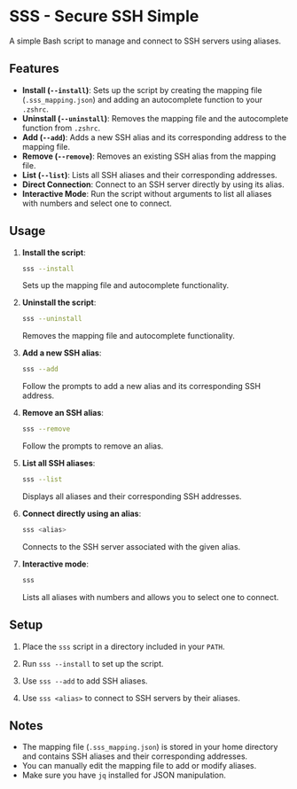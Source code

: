 # SSS - Secure SSH Simple

A simple Bash script to manage and connect to SSH servers using aliases.

## Features

- **Install (`--install`)**: Sets up the script by creating the mapping file (`.sss_mapping.json`) and adding an autocomplete function to your `.zshrc`.
- **Uninstall (`--uninstall`)**: Removes the mapping file and the autocomplete function from `.zshrc`.
- **Add (`--add`)**: Adds a new SSH alias and its corresponding address to the mapping file.
- **Remove (`--remove`)**: Removes an existing SSH alias from the mapping file.
- **List (`--list`)**: Lists all SSH aliases and their corresponding addresses.
- **Direct Connection**: Connect to an SSH server directly by using its alias.
- **Interactive Mode**: Run the script without arguments to list all aliases with numbers and select one to connect.

## Usage

1. **Install the script**:
   ```bash
   sss --install
   ```
   Sets up the mapping file and autocomplete functionality.

2. **Uninstall the script**:
   ```bash
   sss --uninstall
   ```
   Removes the mapping file and autocomplete functionality.

3. **Add a new SSH alias**:
   ```bash
   sss --add
   ```
   Follow the prompts to add a new alias and its corresponding SSH address.

4. **Remove an SSH alias**:
   ```bash
   sss --remove
   ```
   Follow the prompts to remove an alias.

5. **List all SSH aliases**:
   ```bash
   sss --list
   ```
   Displays all aliases and their corresponding SSH addresses.

6. **Connect directly using an alias**:
   ```bash
   sss <alias>
   ```
   Connects to the SSH server associated with the given alias.

7. **Interactive mode**:
   ```bash
   sss
   ```
   Lists all aliases with numbers and allows you to select one to connect.

## Setup

1. Place the `sss` script in a directory included in your `PATH`.

2. Run `sss --install` to set up the script.

3. Use `sss --add` to add SSH aliases.

4. Use `sss <alias>` to connect to SSH servers by their aliases.

## Notes

- The mapping file (`.sss_mapping.json`) is stored in your home directory and contains SSH aliases and their corresponding addresses.
- You can manually edit the mapping file to add or modify aliases.
- Make sure you have `jq` installed for JSON manipulation.
